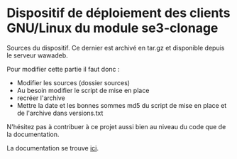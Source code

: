 # Dispositif de déploiement des clients GNU/Linux du module se3-clonage

Sources du dispositif. Ce dernier est archivé en tar.gz et disponible depuis le serveur wawadeb.

Pour modifier cette partie il faut donc :
* Modifier les sources (dossier sources)
* Au besoin modifier le script de mise en place
* recréer l'archive
* Mettre la date et les bonnes sommes md5 du script de mise en place et de l'archive dans versions.txt

N'hésitez pas à contribuer à ce projet aussi bien au niveau du code que de la documentation.

La documentation se trouve [ici](https://github.com/SambaEdu/se3-docs/blob/master/pxe-clients-linux/README.md).

